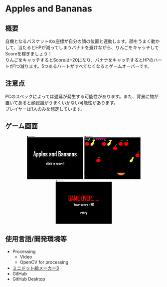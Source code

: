 # Apples and Bananas

## 概要
自機となるバスケットのx座標が自分の顔の位置と連動します。顔をうまく動かして、当たるとHPが減ってしまうバナナを避けながら、りんごをキャッチしてScoreを稼ぎましょう！<br>
りんごをキャッチするとScoreは+20になり、バナナをキャッチするとHPのハートが1つ減ります。5つあるハートがすべてなくなるとゲームオーバーです。<br>

## 注意点
PCのスペックによっては遅延が発生する可能性があります。また、背景に物が置いてあると顔認識がうまくいかない可能性があります。<br>
プレイヤーは1人のみを想定しています。<br>

## ゲーム画面
<div align="center">
<img src="gamescene/image1.png" width=180px>
<img src="gamescene/image2.png" width=180px>
<img src="gamescene/image3.png" width=180px>
</div>

## 使用言語/開発環境等
 - Processing 
    - Video
    - OpenCV for processing
 - [ミニドット絵メーカー3](https://neutralx0.net/tools/dot3/)
 - GitHub
 - GitHub Desktop
